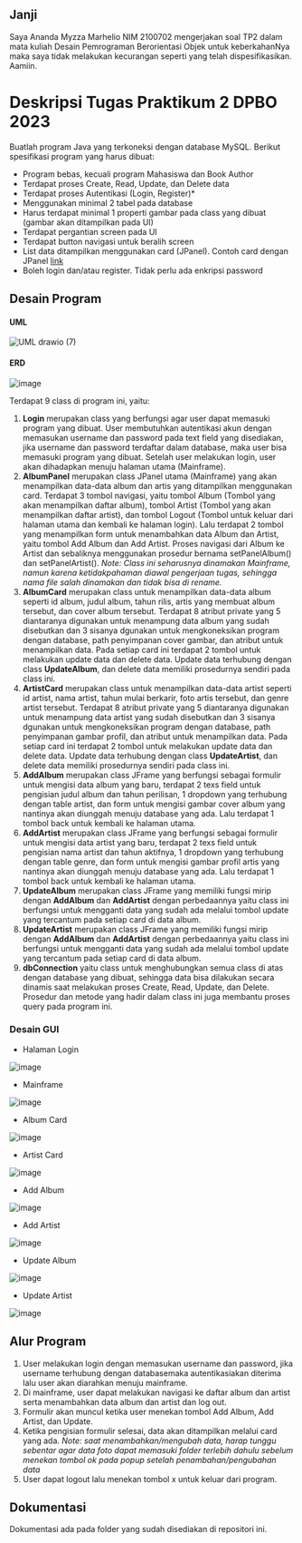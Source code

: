 ## Janji
Saya Ananda Myzza Marhelio NIM 2100702 mengerjakan soal TP2 dalam mata kuliah Desain Pemrograman Berorientasi Objek untuk keberkahanNya maka saya tidak melakukan kecurangan seperti yang telah dispesifikasikan. Aamiin.

# Deskripsi Tugas Praktikum 2 DPBO 2023
Buatlah program Java yang terkoneksi dengan database MySQL. Berikut spesifikasi program yang harus dibuat:
* Program bebas, kecuali program Mahasiswa dan Book Author
* Terdapat proses Create, Read, Update, dan Delete data
* Terdapat proses Autentikasi (Login, Register)*
* Menggunakan minimal 2 tabel pada database
* Harus terdapat minimal 1 properti gambar pada class yang dibuat (gambar akan ditampilkan pada UI)
* Terdapat pergantian screen pada UI
* Terdapat button navigasi untuk beralih screen
* List data ditampilkan menggunakan card (JPanel). Contoh card dengan JPanel [link]([https://drive.google.com/file/d/1TEnEay74nhGcSS9PPzQcxksIlaQhTiZ2/view?usp=sharing](https://drive.google.com/file/d/1KgziAnrk9gGPJdIbbAxXwRomt6l_JnED/view?usp=share_link))
* Boleh login dan/atau register. Tidak perlu ada enkripsi password

## Desain Program
#### UML
![UML drawio (7)](https://user-images.githubusercontent.com/100767177/231526157-f21a8488-9967-4f4f-a518-40af536d7c4d.png)

#### ERD
![image](https://user-images.githubusercontent.com/100767177/231526273-353f928d-997b-4710-bdd7-551de1c47239.png)

Terdapat 9 class di program ini, yaitu:
1. **Login** merupakan class yang berfungsi agar user dapat memasuki program yang dibuat. User membutuhkan autentikasi akun dengan memasukan username dan password pada text field yang disediakan, jika username dan password terdaftar dalam database, maka user bisa memasuki program yang dibuat. Setelah user melakukan login, user akan dihadapkan menuju halaman utama (Mainframe).
2. **AlbumPanel** merupakan class JPanel utama (Mainframe) yang akan menampilkan data-data album dan artis yang ditampilkan menggunakan card. Terdapat 3 tombol navigasi, yaitu tombol Album (Tombol yang akan menampilkan daftar album), tombol Artist (Tombol yang akan menampilkan daftar artist), dan tombol Logout (Tombol untuk keluar dari halaman utama dan kembali ke halaman login). Lalu terdapat 2 tombol yang menampilkan form untuk menambahkan data Album dan Artist, yaitu tombol Add Album dan Add Artist. Proses navigasi dari Album ke Artist dan sebaliknya menggunakan prosedur bernama setPanelAlbum() dan setPanelArtist(). _Note: Class ini seharusnya dinamakan Mainframe, namun karena ketidakpahaman diawal pengerjaan tugas, sehingga nama file salah dinamakan dan tidak bisa di rename._
3. **AlbumCard** merupakan class untuk menampilkan data-data album seperti id album, judul album, tahun rilis, artis yang membuat album tersebut, dan cover album tersebut. Terdapat 8 atribut private yang 5 diantaranya digunakan untuk menampung data album yang sudah disebutkan dan 3 sisanya dgunakan untuk mengkoneksikan program dengan database, path penyimpanan cover gambar, dan atribut untuk menampilkan data. Pada setiap card ini terdapat 2 tombol untuk melakukan update data dan delete data.  Update data terhubung dengan class **UpdateAlbum**, dan delete data memiliki prosedurnya sendiri pada class ini.
4. **ArtistCard** merupakan class untuk menampilkan data-data artist seperti id artist, nama artist, tahun mulai berkarir, foto artis tersebut, dan genre artist tersebut. Terdapat 8 atribut private yang 5 diantaranya digunakan untuk menampung data artist yang sudah disebutkan dan 3 sisanya dgunakan untuk mengkoneksikan program dengan database, path penyimpanan gambar profil, dan atribut untuk menampilkan data. Pada setiap card ini terdapat 2 tombol untuk melakukan update data dan delete data. Update data terhubung dengan class **UpdateArtist**, dan delete data memiliki prosedurnya sendiri pada class ini.
5. **AddAlbum** merupakan class JFrame yang berfungsi sebagai formulir untuk mengisi data album yang baru, terdapat 2 texs field untuk pengisian judul album dan tahun perilisan, 1 dropdown yang terhubung dengan table artist, dan form untuk mengisi gambar cover album yang nantinya akan diunggah menuju database yang ada. Lalu terdapat 1 tombol back untuk kembali ke halaman utama.
6. **AddArtist** merupakan class JFrame yang berfungsi sebagai formulir untuk mengisi data artist yang baru, terdapat 2 texs field untuk pengisian nama artist dan tahun aktifnya, 1 dropdown yang terhubung dengan table genre, dan form untuk mengisi gambar profil artis yang nantinya akan diunggah menuju database yang ada. Lalu terdapat 1 tombol back untuk kembali ke halaman utama.
7. **UpdateAlbum** merupakan class JFrame yang memiliki fungsi mirip dengan **AddAlbum** dan **AddArtist** dengan perbedaannya yaitu class ini berfungsi untuk mengganti data yang sudah ada melalui tombol update yang tercantum pada setiap card di data album.
8. **UpdateArtist** merupakan class JFrame yang memiliki fungsi mirip dengan **AddAlbum** dan **AddArtist** dengan perbedaannya yaitu class ini berfungsi untuk mengganti data yang sudah ada melalui tombol update yang tercantum pada setiap card di data album.
9. **dbConnection** yaitu class untuk menghubungkan semua class di atas dengan database yang dibuat, sehingga data bisa dilakukan secara dinamis saat melakukan proses Create, Read, Update, dan Delete. Prosedur dan metode yang hadir dalam class ini juga membantu proses query pada program ini.

### Desain GUI
* Halaman Login

![image](https://user-images.githubusercontent.com/100767177/231518434-4f43c8ef-9bb2-4fe9-9328-85332ea22cab.png)
* Mainframe

![image](https://user-images.githubusercontent.com/100767177/231518506-0194bf35-e232-497a-bda3-f5c50b3ed56c.png)
* Album Card

![image](https://user-images.githubusercontent.com/100767177/231518560-8f40e161-476f-4351-9633-d49fc01457c8.png)
* Artist Card

![image](https://user-images.githubusercontent.com/100767177/231518604-4237c7fb-5f86-4dd2-9691-162626e0386e.png)
* Add Album

![image](https://user-images.githubusercontent.com/100767177/231518669-fefaedc6-7b47-43b7-861c-0c19eb808973.png)
* Add Artist

![image](https://user-images.githubusercontent.com/100767177/231518730-9526a260-6020-44c2-b6e2-3e4e9ddba393.png)
* Update Album

![image](https://user-images.githubusercontent.com/100767177/231518799-fba59345-8612-4bf4-b6cb-901b9ae8929c.png)
* Update Artist

![image](https://user-images.githubusercontent.com/100767177/231518865-ddd51406-a6a8-4e74-a99e-5d239047bd83.png)

## Alur Program
1. User melakukan login dengan memasukan username dan password, jika username terhubung dengan databasemaka autentikasiakan diterima lalu user akan diarahkan menuju mainframe.
2. Di mainframe, user dapat melakukan navigasi ke daftar album dan artist serta menambahkan data album dan artist dan log out.
3. Formulir akan muncul ketika user menekan tombol Add Album, Add Artist, dan Update.
4. Ketika pengisian formulir selesai, data akan ditampilkan melalui card yang ada. _Note: saat menambahkan/mengubah data, harap tunggu sebentar agar data foto dapat memasuki folder terlebih dahulu sebelum menekan tombol ok pada popup setelah penambahan/pengubahan data_
5. User dapat logout lalu menekan tombol x untuk keluar dari program. 

## Dokumentasi
Dokumentasi ada pada folder yang sudah disediakan di repositori ini.
